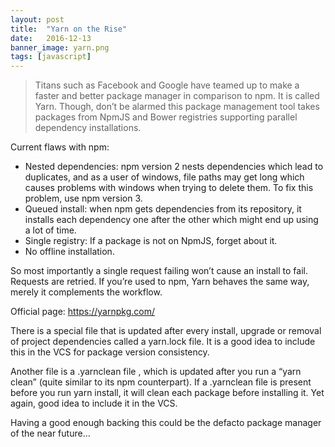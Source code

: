 ```yaml
---
layout: post
title:  "Yarn on the Rise"
date:   2016-12-13
banner_image: yarn.png
tags: [javascript]
---
```


> Titans such as Facebook and Google have teamed up to make a faster and better package manager in comparison to npm. It is called Yarn. Though, don’t be alarmed this package management tool takes packages from NpmJS and Bower registries supporting parallel dependency installations.

<!--more-->

Current flaws with npm:

+ Nested dependencies: npm version 2 nests dependencies which lead to duplicates, and as a user of windows, file paths may get long which causes problems with windows when trying to delete them. To fix this problem, use npm version 3.
+ Queued install: when npm gets dependencies from its repository, it installs each dependency one after the other which might end up using a lot of time.
+ Single registry: If a package is not on NpmJS, forget about it.
+ No offline installation.

So most importantly a single request failing won’t cause an install to fail. Requests are retried. If you’re used to npm, Yarn behaves the same way, merely it complements the workflow.

Official page: https://yarnpkg.com/

There is a special file that is updated after every install, upgrade or removal of project dependencies called a yarn.lock file. It is a good idea to include this in the VCS for package version consistency.

Another file is a .yarnclean file , which is updated after you run a “yarn clean” (quite similar to its npm counterpart). If a .yarnclean file is present before you run yarn install, it will clean each package before installing it. Yet again, good idea to include it in the VCS.

Having a good enough backing this could be the defacto package manager of the near future…